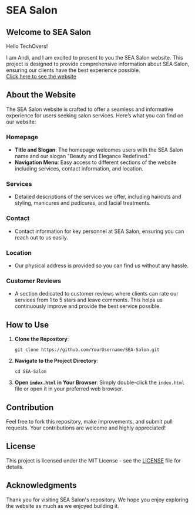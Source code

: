 # SEA Salon

## Welcome to SEA Salon

Hello TechOvers!

I am Andi, and I am excited to present to you the SEA Salon website. This project is designed to provide comprehensive information about SEA Salon, ensuring our clients have the best experience possible. <br>
[Click here to see the website](https://andimugni27.github.io/SEOSalon.github.io/)

## About the Website

The SEA Salon website is crafted to offer a seamless and informative experience for users seeking salon services. Here’s what you can find on our website:

### Homepage
- **Title and Slogan**: The homepage welcomes users with the SEA Salon name and our slogan "Beauty and Elegance Redefined."
- **Navigation Menu**: Easy access to different sections of the website including services, contact information, and location.

### Services
- Detailed descriptions of the services we offer, including haircuts and styling, manicures and pedicures, and facial treatments.

### Contact
- Contact information for key personnel at SEA Salon, ensuring you can reach out to us easily.

### Location
- Our physical address is provided so you can find us without any hassle.

### Customer Reviews
- A section dedicated to customer reviews where clients can rate our services from 1 to 5 stars and leave comments. This helps us continuously improve and provide the best service possible.

## How to Use
1. **Clone the Repository**: 
    ```
    git clone https://github.com/YourUsername/SEA-Salon.git
    ```
2. **Navigate to the Project Directory**: 
    ```
    cd SEA-Salon
    ```
3. **Open `index.html` in Your Browser**: Simply double-click the `index.html` file or open it in your preferred web browser.

## Contribution
Feel free to fork this repository, make improvements, and submit pull requests. Your contributions are welcome and highly appreciated!

## License
This project is licensed under the MIT License - see the [LICENSE](LICENSE) file for details.

## Acknowledgments
Thank you for visiting SEA Salon's repository. We hope you enjoy exploring the website as much as we enjoyed building it.
